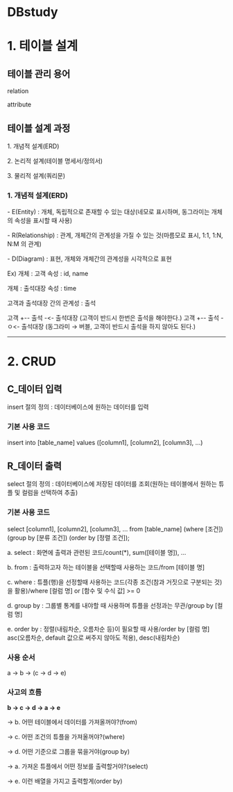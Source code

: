 # DBstudy
<h1>1. 테이블 설계</h1>
<h2>테이블 관리 용어</h2>
<p>relation</p>
<p>attribute</p>
<h2>테이블 설계 과정</h2>
<p>1. 개념적 설계(ERD)</p>
<p>2. 논리적 설계(테이블 명세서/정의서)</p>
<p>3. 물리적 설계(쿼리문)</p>
<h3>1. 개념적 설계(ERD)</h3>
<p>- E(Entity) : 개체, 독립적으로 존재할 수 있는 대상(네모로 표시하며, 동그라미는 개체의 속성을 표시할 때 사용)</p>
<p>- R(Relationship) : 관계, 개체간의 관계성을 가질 수 있는 것(마름모로 표시, 1:1, 1:N, N:M 의 관계)</p>
<p>- D(Diagram) : 표현, 개체와 개체간의 관계성을 시각적으로 표현</p>
<p>Ex)
개체 : 고객
속성 : id, name

개체 : 출석대장
속성 : time

고객과 출석대장 간의 관계성 : 출석

고객 +-- 출석 -<- 출석대장	(고객이 반드시 한번은 출석을 해야한다.)
고객 +-- 출석 -ㅇ<- 출석대장	(동그라미 → 버블, 고객이 반드시 출석을 하지 않아도 된다.)
<p></p>
<p></p>
<p></p>
<p></p>
<hr>

<h1>2. CRUD</h1>

<h2>C_데이터 입력</h2>
<p>insert 절의 정의 : 데이터베이스에 원하는 데이터를 입력</p>
<h3>기본 사용 코드</h3>
<p>insert into [table_name] values ([column1], [column2], [column3], ...)</p>

<h2>R_데이터 출력</h2>
<p>select 절의 정의 : 데이터베이스에 저장된 데이터를 조회(원하는 테이블에서 원하는 튜플 및 컬럼을 선택하여 추출)</p>
<h3>기본 사용 코드</h3>
<p>select [column1], [column2], [column3], ... from [table_name] (where [조건]) (group by [분류 조건]) (order by [정렬 조건]);</p>
<p>a. select : 화면에 출력과 관련된 코드/count(*), sum([테이블 명]), ...</p>
<p>b. from : 출력하고자 하는 테이블을 선택할때 사용하는 코드/from [테이블 명]</p>
<p>c. where : 튜플(행)을 선정할때 사용하는 코드(각종 조건(참과 거짓으로 구분되는 것)을 활용)/where [컬럼 명] or [함수 및 수식 값] >= 0</p>
<p>d. group by : 그룹별 통계를 내야할 때 사용하며 튜플을 선정과는 무관/group by [컬럼 명]</p>
<p>e. order by : 정렬(내림차순, 오름차순 등)이 필요할 때 사용/order by [컬럼 명] asc(오름차순, default 값으로 써주지 않아도 적용), desc(내림차순)</p>
<h3>사용 순서</h3>
<p>a → b → (c → d → e)</p>
<h3>사고의 흐름</h3>
<p><strong>b → c → d → a → e</strong></p>
<p>	→ b. 어떤 테이블에서 데이터를 가져올꺼야?(from)</p>
<p> → c. 어떤 조건의 튜플을 가져올꺼야?(where)</p>
<p> → d. 어떤 기준으로 그룹을 묶을거야(group by)</p>
<p>	→ a. 가져온 튜플에서 어떤 정보를 출력할거야?(select)</p>
<p>	→ e. 이런 배열을 가지고 출력할게(order by)</p>

